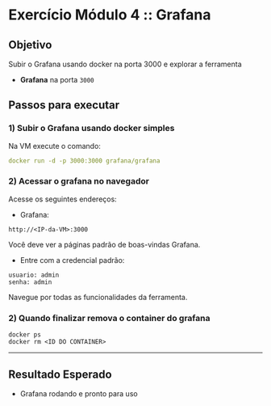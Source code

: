 # Exercício Módulo 4 :: Grafana

## Objetivo

Subir o Grafana usando docker na porta 3000 e explorar a ferramenta
- **Grafana** na porta `3000`

## Passos para executar

### 1) Subir o Grafana usando docker simples

Na VM execute o comando:

```yaml
docker run -d -p 3000:3000 grafana/grafana
```

### 2) Acessar o grafana no navegador

Acesse os seguintes endereços:

- Grafana: 

```
http://<IP-da-VM>:3000
```

Você deve ver a páginas padrão de boas-vindas Grafana.

- Entre com a credencial padrão:

```
usuario: admin
senha: admin
```

Navegue por todas as funcionalidades da ferramenta.

### 2) Quando finalizar remova o container do grafana

```
docker ps
docker rm <ID DO CONTAINER>
```

---

## Resultado Esperado

- Grafana rodando e pronto para uso
